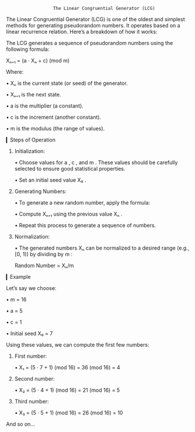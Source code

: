                       The Linear Congruential Generator (LCG)

The Linear Congruential Generator (LCG) is one of the oldest and simplest methods
for generating pseudorandom numbers. It operates based on a linear recurrence relation.
Here’s a breakdown of how it works:

The LCG generates a sequence of pseudorandom numbers using the following formula:

Xₙ₊₁ = (a ⋅ Xₙ + c) (mod m)

Where:

• Xₙ is the current state (or seed) of the generator.

• Xₙ₊₁ is the next state.

• a is the multiplier (a constant).

• c is the increment (another constant).

• m is the modulus (the range of values).

▎Steps of Operation

1. Initialization:

   • Choose values for a , c , and m . These values should be carefully
   selected to ensure good statistical properties.

   • Set an initial seed value X₀ .

2. Generating Numbers:

   • To generate a new random number, apply the formula:

   • Compute Xₙ₊₁ using the previous value Xₙ .

   • Repeat this process to generate a sequence of numbers.

3. Normalization:

   • The generated numbers Xₙ can be normalized to a desired range
   (e.g., [0, 1)) by dividing by m :

   Random Number = Xₙ/m

▎Example

Let’s say we choose:

• m = 16

• a = 5

• c = 1

• Initial seed X₀ = 7

Using these values, we can compute the first few numbers:

1. First number:

   • X₁ = (5 ⋅ 7 + 1) (mod 16) = 36 (mod 16) = 4

2. Second number:

   • X₂ = (5 ⋅ 4 + 1) (mod 16) = 21 (mod 16) = 5

3. Third number:

   • X₃ = (5 ⋅ 5 + 1) (mod 16) = 26 (mod 16) = 10

And so on...

